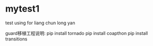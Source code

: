 # mytest1
test using for liang chun long yan

guard移植工程说明:
pip install tornado
pip install coapthon
pip install transitions

